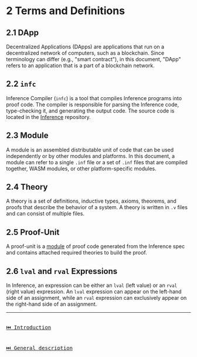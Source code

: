 # 2 Terms and Definitions

## 2.1 DApp

Decentralized Applications (DApps) are applications that run on a decentralized network of computers, such as a blockchain. Since terminology can differ (e.g., "smart contract"), in this document, "DApp" refers to an application that is a part of a blockchain network.

## 2.2 `infc`

Inference Compiler (`infc`) is a tool that compiles Inference programs into proof code. The compiler is responsible for parsing the Inference code, type-checking it, and generating the output code. The source code is located in the [Inference](https://github.com/Inferara/inference) repository.

## 2.3 Module

A module is an assembled distributable unit of code that can be used independently or by other modules and platforms. In this document, a module can refer to a single `.inf` file or a set of `.inf` files that are compiled together, WASM modules, or other platform-specific modules.

## 2.4 Theory

A theory is a set of definitions, inductive types, axioms, theorems, and proofs that describe the behavior of a system. A theory is written in `.v` files and can consist of multiple files.

## 2.5 Proof-Unit

A proof-unit is a [module](./terms-and-definitions.md#module) of proof code generated from the Inference spec and contains attached required theories to build the proof.

## 2.6 `lval` and `rval` Expressions

In Inference, an expression can be either an `lval` (left value) or an `rval` (right value) expression. An `lval` expression can appear on the left-hand side of an assignment, while an `rval` expression can exclusively appear on the right-hand side of an assignment.

---

[<kbd><br>⏮️ Introduction<br><br></kbd>](./introduction.md)
[<kbd><br>⏭️ General description<br><br></kbd>](./general-description.md)

